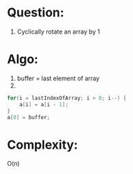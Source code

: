 # Question:
1. Cyclically rotate an array by 1

# Algo:
1. buffer = last element of array
2. 
```Java
for(i = lastIndexOfArray; i > 0; i--) {
	a[i] = a[i - 1];
}
a[0] = buffer;
```

# Complexity:
O(n)